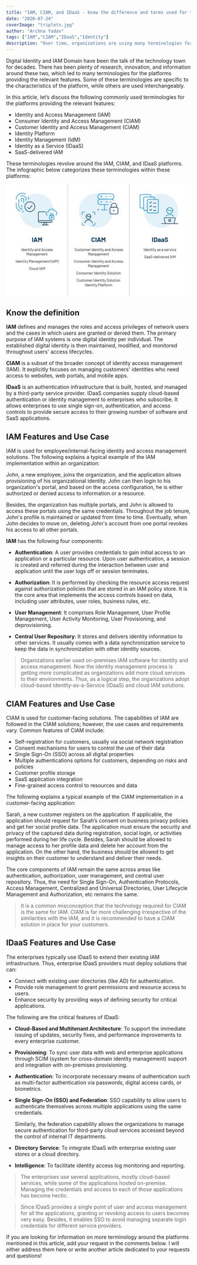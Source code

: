 ```yaml
---
title: "IAM, CIAM, and IDaaS - know the difference and terms used for them"
date: "2020-07-24"
coverImage: "triplets.jpg"
author: "Archna Yadav"
tags: ["IAM","CIAM","IDaaS","Identity"]
description: "Over time, organizations are using many terminologies for IAM, CIAM, and IDaaS platforms. This article clarifies the use of these terms, key features, and common use cases of IAM, CIAM, and IDaaS platforms."
---
```


Digital Identity and IAM Domain have been the talk of the technology town for decades. There has been plenty of research, innovation, and information around these two, which led to many terminologies for the platforms providing the relevant features. Some of these terminologies are specific to the characteristics of the platform, while others are used interchangeably.

In this article, let’s discuss the following commonly used terminologies for the platforms providing the relevant features:

 - Identity and Access Management (IAM)
 - Consumer Identity and Access Management (CIAM)
 - Customer Identity and Access Management (CIAM)
 - Identity Platform
 - Identity Management (IdM)
 - Identity as a Service (IDaaS)
 - SaaS-delivered IAM

These terminologies revolve around the IAM, CIAM, and IDaaS platforms. The infographic below categorizes these terminologies within these platforms:

![IAM CIAM and IDAAS Comparison](iam_ciam_idaas.png)

## Know the definition

**IAM** defines and manages the roles and access privileges of network users and the cases in which users are granted or denied them. The primary purpose of IAM systems is one digital identity per individual. The established digital identity is then maintained, modified, and monitored throughout users' access lifecycles. 


**CIAM** is a subset of the broader concept of identity access management (IAM). It explicitly focuses on managing customers' identities who need access to websites, web portals, and mobile apps.


**IDaaS** is an authentication infrastructure that is built, hosted, and managed by a third-party service provider. IDaaS companies supply cloud-based authentication or identity management to enterprises who subscribe. It allows enterprises to use single sign-on, authentication, and access controls to provide secure access to their growing number of software and SaaS applications.


## IAM Features and Use Case

IAM is used for employee/internal-facing identity and access management solutions. The following explains a typical example of the IAM implementation within an organization:


John, a new employee, joins the organization, and the application allows provisioning of his organizational identity. John can then login to his organization's portal, and based on the access configuration, he is either authorized or denied access to information or a resource.

Besides, the organization has multiple portals, and John is allowed to access these portals using the same credentials. Throughout the job tenure, John's profile is maintained or updated from time to time. Eventually, when John decides to move on, deleting John's account from one portal revokes his access to all other portals.

**IAM** has the following four components:

 - **Authentication**:  A user provides credentials to gain initial access to an application or a particular resource. Upon user authentication, a session is created and referred during the interaction between user and application until the user logs off or session terminates.

 - **Authorization**: It is performed by checking the resource access request against authorization policies that are stored in an IAM policy store. It is the core area that implements the access controls based on data, including user attributes, user roles, business rules, etc.

 - **User Management**: It comprises Role Management, User Profile Management, User Activity Monitoring, User Provisioning, and deprovisioning.

 - **Central User Repository**: It stores and delivers identity information to other services. It usually comes with a data synchronization service to keep the data in synchronization with other identity sources.

>Organizations earlier used on-premises IAM software for identity and access management. Now the identity management process is getting more complicated as organizations add more cloud services to their environments. Thus, as a logical step, the organizations adopt cloud-based Identity-as-a-Service (IDaaS) and cloud IAM solutions.


## CIAM Features and Use Case

CIAM is used for customer-facing solutions. The capabilities of IAM are followed in the CIAM solutions; however, the use cases and requirements vary. Common features of CIAM include: 

 - Self-registration for customers, usually via social network registration 
 - Consent mechanisms for users to control the use of their data 
 - Single Sign-On (SSO) across all digital properties 
 - Multiple authentications options for customers, depending on risks and policies 
 - Customer profile storage 
 - SaaS application integration 
 - Fine-grained access control to resources and data

 The following explains a typical example of the CIAM implementation in a customer-facing application:

 Sarah, a new customer registers on the application. If applicable, the application should request for Sarah’s consent on business privacy policies and get her social profile data. The application must ensure the security and privacy of the captured data during registration, social login, or activities performed during her life cycle. Besides, Sarah should be allowed to manage access to her profile data and delete her account from the application. On the other hand, the business should be allowed to get insights on their customer to understand and deliver their needs.

 The core components of IAM remain the same across areas like authentication, authorization, user management, and central user repository. Thus, the need for Single Sign-On, Authentication Protocols, Access Management, Centralized and Universal Directories, User Lifecycle Management and Authorization, etc remains the same.

 >It is a common misconception that the technology required for CIAM is the same for IAM. CIAM is far more challenging irrespective of the similarities with the IAM, and it is recommended to have a CIAM solution in place for your customers.

 ## IDaaS Features and Use Case

The enterprises typically use IDaaS to extend their existing IAM infrastructure. Thus, enterprise IDaaS providers must deploy solutions that can:

 - Connect with existing user directories (like AD) for authentication.
 - Provide role management to grant permissions and resource access to users.
 - Enhance security by providing ways of defining security for critical applications.

The following are the critical features of IDaaS:

 - **Cloud-Based and Multitenant Architecture**: To support the immediate issuing of updates, security fixes, and performance improvements to every enterprise customer.

 - **Provisioning**: To sync user data with web and enterprise applications through SCIM (system for cross-domain identity management) support and integration with on-premises provisioning.

 - **Authentication**: To incorporate necessary means of authentication such as multi-factor authentication via passwords, digital access cards, or biometrics.

 - **Single Sign-On (SSO) and Federation**: SSO capability to allow users to authenticate themselves across multiple applications using the same credentials.
 
    Similarly, the federation capability allows the organizations to manage secure authentication for third-party cloud services accessed beyond the control of internal IT departments.

 - **Directory Service**: To integrate IDaaS with enterprise existing user stores or a cloud directory.

 - **Intelligence**: To facilitate identity access log monitoring and reporting.

 >The enterprises use several applications, mostly cloud-based services, while some of the applications hosted on-premise. Managing the credentials and access to each of those applications has become hectic.

 >Since IDaaS provides a single point of user and access management for all the applications, granting or revoking access to users becomes very easy. Besides, it enables SSO to avoid managing separate login credentials for different service providers.

If you are looking for information on more terminology around the platforms mentioned in this article, add your request in the comments below. I will either address them here or write another article dedicated to your requests and questions!
